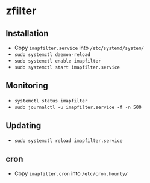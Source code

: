 # zfilter

## Installation

- Copy `imapfilter.service` into `/etc/systemd/system/`
- `sudo systemctl daemon-reload`
- `sudo systemctl enable imapfilter`
- `sudo systemctl start imapfilter.service`

## Monitoring

- `systemctl status imapfilter`
- `sudo journalctl -u imapfilter.service -f -n 500`

## Updating

- `sudo systemctl reload imapfilter.service`

## cron

- Copy `imapfilter.cron` into `/etc/cron.hourly/`
